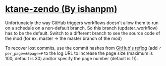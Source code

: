 # [ktane-zendo (By ishanpm)](https://github.com/ishanpm/ktane-zendo)

Unfortunately the way GitHub triggers workflows doesn't allow them to run on a schedule on a non-default branch. So this branch (updater_workflow) has to be the default. Switch to a different branch to see the source code of the mod (for ex. master -> the master branch of the mod)

To recover lost commits, use the commit hashes from [GitHub's reflog](https://api.github.com/repos/KtaneModules/ktane-zendo-ishanpm/events) (add `?per_page=#&page=#` to the log URL to increase the page size (maximum is 100, default is 30) and/or specify the page number (default is 1)).
